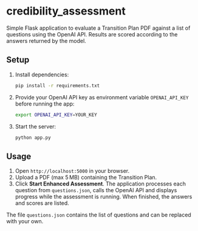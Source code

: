# credibility_assessment

Simple Flask application to evaluate a Transition Plan PDF against a list of
questions using the OpenAI API. Results are scored according to the answers
returned by the model.

## Setup

1. Install dependencies:
   ```bash
   pip install -r requirements.txt
   ```
2. Provide your OpenAI API key as environment variable `OPENAI_API_KEY` before
   running the app:
   ```bash
   export OPENAI_API_KEY=YOUR_KEY
   ```
3. Start the server:
   ```bash
   python app.py
   ```

## Usage

1. Open `http://localhost:5000` in your browser.
2. Upload a PDF (max 5 MB) containing the Transition Plan.
3. Click **Start Enhanced Assessment**. The application processes each question
   from `questions.json`, calls the OpenAI API and displays progress while the
   assessment is running. When finished, the answers and scores are listed.

The file `questions.json` contains the list of questions and can be replaced
with your own.
